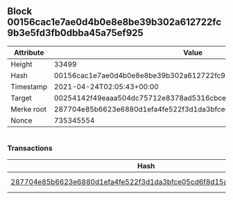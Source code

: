 ## Block 00156cac1e7ae0d4b0e8e8be39b302a612722fc9b3e5fd3fb0dbba45a75ef925

Attribute | Value
--- | ---
Height | 33499
Hash | 00156cac1e7ae0d4b0e8e8be39b302a612722fc9b3e5fd3fb0dbba45a75ef925
Timestamp | 2021-04-24T02:05:43+00:00
Target | 00254142f49eaaa504dc75712e8378ad5316cbcead634704b3734b6271167cc4
Merke root | 287704e85b6623e6880d1efa4fe522f3d1da3bfce05cd6f8d15a522563797300
Nonce | 735345554

```

```

### Transactions

Hash | Amount
--- | ---
[287704e85b6623e6880d1efa4fe522f3d1da3bfce05cd6f8d15a522563797300](287704e85b6623e6880d1efa4fe522f3d1da3bfce05cd6f8d15a522563797300.md) | 10.00000000 SKEPTI 
